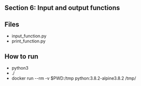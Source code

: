## Section 6: Input and output functions
 
## Files

 - input_function.py
 - print_function.py

## How to run

 - python3 <python file>
 - ./<python file>
 - docker run --rm -v $PWD:/tmp python:3.8.2-alpine3.8.2 /tmp/<python file>
